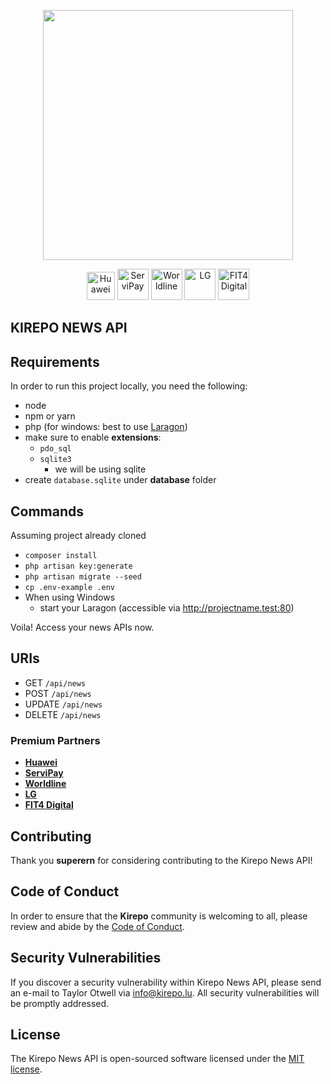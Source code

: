 <p align="center"><a href="https://kirepu.lu" target="_blank"><img src="https://kirepo.lu/img/kirepo-white-bg.f3cde4ea.svg" width="400"></a></p>

<p align="center">
<a href="https://www.huawei.com"><img src="https://kirepo.lu/img/huawei.fc950ca9.png" alt="Huawei" width="45" style="background: white"></a>
<a href="https://servipay.eu"><img src="https://kirepo.lu/img/servipay.1871e891.png" alt="ServiPay" width="50"></a>
<a href="https://worldline.com"><img src="https://kirepo.lu/img/worldline.3e4b6f40.jpg" alt="Worldline" width="50"></a>
<a href="https://www.lg.com"><img src="https://kirepo.lu/img/lg.efefe1a6.jpg" alt="LG" width="50"></a>
<a href="https://www.luxinnovation.lu"><img src="https://kirepo.lu/img/fit-4-digital.6a1ea578.png" alt="FIT4 Digital" width="50" style="background: white"></a>
</p>

## KIREPO NEWS API
## Requirements

In order to run this project locally, you need the following:

- node
- npm or yarn
- php (for windows: best to use <a href="https://laragon.org/download/index.html">Laragon</a>)
- make sure to enable **extensions**:
    - `pdo_sql`
    - `sqlite3`
        - we will be using sqlite
- create `database.sqlite` under **database** folder

    
## Commands

Assuming project already cloned

- `composer install`
- ``php artisan key:generate``  
- `php artisan migrate --seed`
- `cp .env-example .env`
- When using Windows
    - start your Laragon (accessible via http://projectname.test:80)

Voila! Access your news APIs now.

## URIs

- GET `/api/news`
- POST `/api/news`
- UPDATE `/api/news`
- DELETE `/api/news`


### Premium Partners

- **[Huawei](www.huawei.com)**
- **[ServiPay](https://servipay.eu)**
- **[Worldline](https://worldline.com)**
- **[LG](https://www.lg.com)**
- **[FIT4 Digital](https://www.luxinnovation.lu)**

## Contributing

Thank you **superern** for considering contributing to the Kirepo News API!

## Code of Conduct

In order to ensure that the **Kirepo** community is welcoming to all, please review and abide by the [Code of Conduct](https://laravel.com/docs/contributions#code-of-conduct).

## Security Vulnerabilities

If you discover a security vulnerability within Kirepo News API, please send an e-mail to Taylor Otwell via [info@kirepo.lu](mailto:info@kirepo.lu). All security vulnerabilities will be promptly addressed.

## License

The Kirepo News API is open-sourced software licensed under the [MIT license](https://opensource.org/licenses/MIT).
